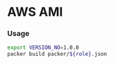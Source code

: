 AWS AMI
===========

### Usage

```bash
export VERSION_NO=1.0.0
packer build packer/${role}.json
```